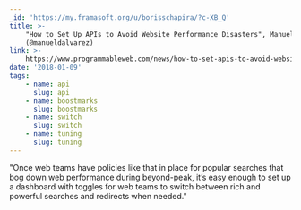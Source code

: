 ```yaml
---
_id: 'https://my.framasoft.org/u/borisschapira/?c-XB_Q'
title: >-
    "How to Set Up APIs to Avoid Website Performance Disasters", Manuel Alvarez
    (@manueldalvarez)
link: >-
    https://www.programmableweb.com/news/how-to-set-apis-to-avoid-website-performance-disasters/analysis/2018/01/04
date: '2018-01-09'
tags:
    - name: api
      slug: api
    - name: boostmarks
      slug: boostmarks
    - name: switch
      slug: switch
    - name: tuning
      slug: tuning
---
```


<div class="markdown"><p>&quot;Once web teams have policies like that in place for popular searches that bog down web performance during beyond-peak, it’s easy enough to set up a dashboard with toggles for web teams to switch between rich and powerful searches and redirects when needed.&quot;
</p></div>
